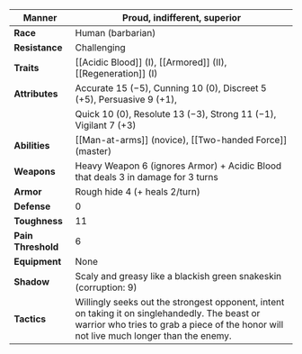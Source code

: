 
| **Manner**         | Proud, indifferent, superior                                       |
| ------------------ | ------------------------------------------------------------------ |
| **Race**           | Human (barbarian)                                                  |
| **Resistance**     | Challenging                                                        |
| **Traits**         | [[Acidic Blood]] (I), [[Armored]] (II), [[Regeneration]] (I)       |
| **Attributes**     | Accurate 15 (−5), Cunning 10 (0), Discreet 5 (+5), Persuasive 9 (+1), |
|                    | Quick 10 (0), Resolute 13 (−3), Strong 11 (−1), Vigilant 7 (+3)     |
| **Abilities**      | [[Man-at-arms]] (novice), [[Two-handed Force]] (master)            |
| **Weapons**        | Heavy Weapon 6 (ignores Armor) + Acidic Blood that deals 3 in damage for 3 turns |
| **Armor**          | Rough hide 4 (+ heals 2/turn)                                      |
| **Defense**        | 0                                                                  |
| **Toughness**      | 11                                                                 |
| **Pain Threshold** | 6                                                                  |
| **Equipment**      | None                                                               |
| **Shadow**         | Scaly and greasy like a blackish green snakeskin (corruption: 9)   |
| **Tactics**        | Willingly seeks out the strongest opponent, intent on taking it on singlehandedly. The beast or warrior who tries to grab a piece of the honor will not live much longer than the enemy. |
